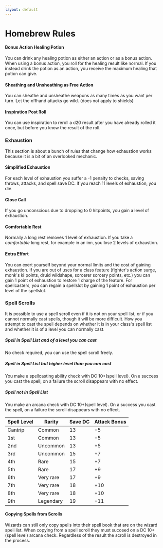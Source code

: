 ```yaml
---
layout: default
---
```


# Homebrew Rules


#### Bonus Action Healing Potion
You can drink any healing potion as either an action or as a bonus action. When using a bonus action, you roll for the healing result like normal. If you instead drink the potion as an action, you receive the maximum healing that potion can give.

#### Sheathing and Unsheathing as Free Action
You can sheathe and unsheathe weapons as many times as you want per turn. Let the offhand attacks go wild. (does not apply to shields)

#### Inspiration Post Roll
You can use inspiration to reroll a d20 result after you have already rolled it once, but before you know the result of the roll.

### Exhaustion
This section is about a bunch of rules that change how exhaustion works because it is a bit of an overlooked mechanic.
#### Simplified Exhaustion
For each level of exhaustion you suffer a -1 penalty to checks, saving throws, attacks, and spell save DC. If you reach 11 levels of exhaustion, you die.

#### Close Call
If you go unconscious due to dropping to 0 hitpoints, you gain a level of exhaustion.

#### Comfortable Rest
Normally a long rest removes 1 level of exhaustion. If you take a *comfortable* long rest, for example in an inn, you lose 2 levels of exhaustion.

#### Extra Effort
You can exert yourself beyond your normal limits and the cost of gaining exhaustion. If you are out of uses for a class feature (fighter's action surge, monk's ki points, druid wildshape, sorcerer sorcery points, etc.) you can gain 1 point of exhaustion to restore 1 charge of the feature. For spellcasters, you can regain a spellslot by gaining 1 point of exhaustion per level of the spellslot.

### Spell Scrolls
It is possible to use a spell scroll even if it is not on your spell list, or if you cannot normally cast spells, though it will be more difficult. How you attempt to cast the spell depends on whether it is in your class's spell list and whether it is of a level you can normally cast.

##### Spell in Spell List and of a level you can cast
No check required, you can use the spell scroll freely.

##### Spell in Spell List but higher level than you can cast
You make a spellcasting ability check with DC 10+(spell level). On a success you cast the spell, on a failure the scroll disappears with no effect.

##### Spell not in Spell List
You make an arcana check with DC 10+(spell level). On a success you cast the spell, on a failure the scroll disappears with no effect.

|Spell Level|Rarity|Save DC|Attack Bonus|
|---|---|---|---|
|Cantrip|Common|13|+5|
|1st|Common|13|+5|
|2nd|Uncommon|13|+5|
|3rd|Uncommon|15|+7|
|4th|Rare|15|+7|
|5th|Rare|17|+9|
|6th|Very rare|17|+9|
|7th|Very rare|18|+10|
|8th|Very rare|18|+10|
|9th|Legendary|19|+11

#### Copying Spells from Scrolls
Wizards can still only copy spells into their spell book that are on the wizard spell list. When copying from a spell scroll they must succeed on a DC 10+(spell level) arcana check. Regardless of the result the scroll is destroyed in the process.